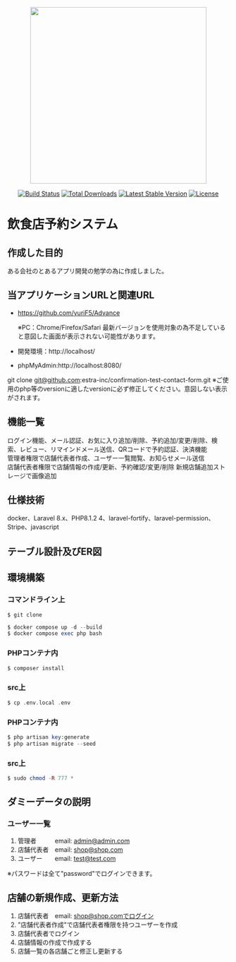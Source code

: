<p align="center"><a href="https://laravel.com" target="_blank"><img src="https://raw.githubusercontent.com/laravel/art/master/logo-lockup/5%20SVG/2%20CMYK/1%20Full%20Color/laravel-logolockup-cmyk-red.svg" width="400"></a></p>

<p align="center">
<a href="https://travis-ci.org/laravel/framework"><img src="https://travis-ci.org/laravel/framework.svg" alt="Build Status"></a>
<a href="https://packagist.org/packages/laravel/framework"><img src="https://img.shields.io/packagist/dt/laravel/framework" alt="Total Downloads"></a>
<a href="https://packagist.org/packages/laravel/framework"><img src="https://img.shields.io/packagist/v/laravel/framework" alt="Latest Stable Version"></a>
<a href="https://packagist.org/packages/laravel/framework"><img src="https://img.shields.io/packagist/l/laravel/framework" alt="License"></a>
</p>

# 飲食店予約システム


## 作成した目的
ある会社のとあるアプリ開発の勉学の為に作成しました。

## 当アプリケーションURLと関連URL
- https://github.com/yuriF5/Advance

  ※PC：Chrome/Firefox/Safari 最新バージョンを使用対象の為不足していると意図した画面が表示されない可能性があります。

- 開発環境：http://localhost/
- phpMyAdmin:http://localhost:8080/

git clone git@github.com:estra-inc/confirmation-test-contact-form.git
※ご使用のphp等のversionに適したversionに必ず修正してください。意図しない表示がされます。

## 機能一覧
ログイン機能、メール認証、お気に入り追加/削除、予約追加/変更/削除、検索、レビュー、リマインドメール送信、QRコードで予約認証、決済機能  
管理者権限で店舗代表者作成、ユーザー一覧閲覧、お知らせメール送信  
店舗代表者権限で店舗情報の作成/更新、予約確認/変更/削除  新規店舗追加ストレージで画像追加

## 仕様技術
docker、Laravel 8.x、PHP8.1.2 4、laravel-fortify、laravel-permission、Stripe、javascript

## テーブル設計及びER図


## 環境構築
### コマンドライン上
```
$ git clone 
```

```php
$ docker compose up -d --build
$ docker compose exec php bash
```
### PHPコンテナ内
```php
$ composer install
```

### src上
```php
$ cp .env.local .env
```

### PHPコンテナ内
```php
$ php artisan key:generate
$ php artisan migrate --seed
```

### src上
```php
$ sudo chmod -R 777 *
```

## ダミーデータの説明
### ユーザー一覧
1. 管理者　　　email: admin@admin.com
2. 店舗代表者　email: shop@shop.com
3. ユーザー　　email: test@test.com  

※パスワードは全て"password"でログインできます。

## 店舗の新規作成、更新方法
1. 店舗代表者　email: shop@shop.comでログイン
2. "店舗代表者作成"で店舗代表者権限を持つユーザーを作成
3. 店舗代表者でログイン
4. 店舗情報の作成で作成する
5. 店舗一覧の各店舗ごと修正し更新する